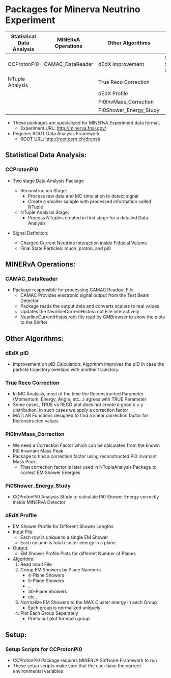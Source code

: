 # Packages for Minerva Neutrino Experiment

|Statistical Data Analysis |MINERvA Operations| Other Algorithms|Setup|
|----|-----|-----|-----|
|CCProtonPi0	|CAMAC_DataReader	|dEdX Improvement	|Setup Scripts for CCProtonPi0	|
|NTuple Analysis|			|True Reco Correction	|				|
|		|			|dEdX Profile		|				|
|		|			|Pi0InvMass_Correction	|				|
|		|			|Pi0Shower_Energy_Study	|				|

* These packages are specialized for MINERvA Experiment data format.
	* Experiment URL: http://minerva.fnal.gov/
* Requires ROOT Data Analysis Framework
	* ROOT URL: http://root.cern.ch/drupal/

## Statistical Data Analysis:
### CCProtonPi0
* Two stage Data Analysis Package
	* Reconstruction Stage: 
		* Process raw data and MC simulation to detect signal
		* Create a smaller sample with processed information called NTuple
	* NTuple Analysis Stage: 
		* Process NTuples created in first stage for a detailed Data Analysis

* Signal Definition: 
	* Charged Current Neutrino Interaction inside Fiducial Volume
	* Final State Particles: muon, proton, and pi0

## MINERvA Operations:
### CAMAC_DataReader
* Package responsible for processing CAMAC Readout File
	* CAMAC Provides electronic signal output from the Test Beam Detector
	* Package reads the output data and converts scalars to real values
	* Updates the NearlineCurrentHistos.root File interactively
	* NearlineCurrentHistos.root file read by GMBrowser to show the plots to the Shifter
	
## Other Algorithms:

### dEdX pID

* Improvement on pID Calculation: Algorithm improves the pID in case the particle trajectory overlaps with another trajectory.

### True Reco Correction
* In MC Analysis, most of the time the Reconstructed Parameter (Momentum, Energy, Angle, etc...) agrees with TRUE Parameter
* Some cases, TRUE vs RECO plot does not create a good x = y distribution, in such cases we apply a correction factor
* MATLAB Functions designed to find a linear correction factor for Reconstructed values

### Pi0InvMass_Correction
* We need a Correction Factor which can be calculated from the known Pi0 Invariant Mass Peak
* Package to find a correction factor using reconstructed Pi0 Invariant Mass Peak.
	* That correction factor is later used in NTupleAnalysis Package to correct EM Shower Energies
	
### Pi0Shower_Energy_Study
* CCProtonPi0 Analysis Study to calculate Pi0 Shower Energy correctly inside MINERvA Detector

### dEdX Profile
* EM Shower Profile for Different Shower Lengths
* Input File:
	* Each row is unique to a single EM Shower
	* Each column is total cluster energy in a plane
* Output:
	* EM Shower Profile Plots for different Number of Planes
* Algorithm:
	1. Read Input File
	2. Group EM Showers by Plane Numbers 
		* 4-Plane Showers
		* 5-Plane Showers
		* ..
		* 30-Plane Showers
		* etc..
	3. Normalize EM Showers to the MAX Cluster energy in each Group
		* Each group is normalized uniquely
	4. Plot Each Group Separately
		* Prints out plot for each group

## Setup:

### Setup Scripts for CCProtonPi0

* CCProtonPi0 Package requires MINERvA Software Framework to run
* These setup scripts make sure that the user have the correct environmental variables
  
